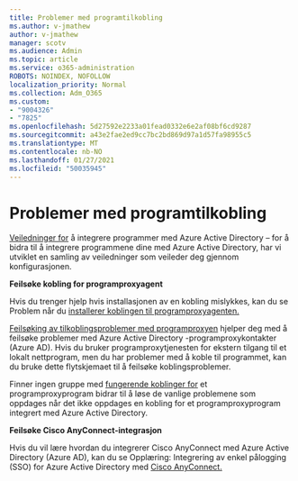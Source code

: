 ```yaml
---
title: Problemer med programtilkobling
ms.author: v-jmathew
author: v-jmathew
manager: scotv
ms.audience: Admin
ms.topic: article
ms.service: o365-administration
ROBOTS: NOINDEX, NOFOLLOW
localization_priority: Normal
ms.collection: Adm_O365
ms.custom:
- "9004326"
- "7825"
ms.openlocfilehash: 5d27592e2233a01fead0332e6e2af08bf6cd9287
ms.sourcegitcommit: a43e2fae2ed9cc7bc2bd869d97a1d57fa98955c5
ms.translationtype: MT
ms.contentlocale: nb-NO
ms.lasthandoff: 01/27/2021
ms.locfileid: "50035945"
---
```

# <a name="application-connection-issues"></a>Problemer med programtilkobling

[Veiledninger for](https://docs.microsoft.com/azure/active-directory/saas-apps/tutorial-list) å integrere programmer med Azure Active Directory – for å bidra til å integrere programmene dine med Azure Active Directory, har vi utviklet en samling av veiledninger som veileder deg gjennom konfigurasjonen.

**Feilsøke kobling for programproxyagent**

Hvis du trenger hjelp hvis installasjonen av en kobling mislykkes, kan du se Problem når du [installerer koblingen til programproxyagenten.](https://docs.microsoft.com/azure/active-directory/manage-apps/application-proxy-connector-installation-problem)

[Feilsøking av tilkoblingsproblemer med programproxyen](https://docs.microsoft.com/azure/active-directory/manage-apps/application-proxy-debug-connectors) hjelper deg med å feilsøke problemer med Azure Active Directory -programproxykontakter (Azure AD). Hvis du bruker programproxytjenesten for ekstern tilgang til et lokalt nettprogram, men du har problemer med å koble til programmet, kan du bruke dette flytskjemaet til å feilsøke koblingsproblemer.

Finner ingen gruppe med [fungerende koblinger for](https://docs.microsoft.com/azure/active-directory/manage-apps/application-proxy-connectivity-no-working-connector) et programproxyprogram bidrar til å løse de vanlige problemene som oppdages når det ikke oppdages en kobling for et programproxyprogram integrert med Azure Active Directory.

**Feilsøke Cisco AnyConnect-integrasjon**

Hvis du vil lære hvordan du integrerer Cisco AnyConnect med Azure Active Directory (Azure AD), kan du se Opplæring: Integrering av enkel pålogging (SSO) for Azure Active Directory med [Cisco AnyConnect.](https://docs.microsoft.com/azure/active-directory/saas-apps/cisco-anyconnect)
